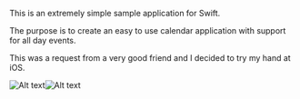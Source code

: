 This is an extremely simple sample application for Swift.

The purpose is to create an easy to use calendar application with support for all day events.

This was a request from a very good friend and I decided to try my hand at iOS.

![Alt text](https://raw.githubusercontent.com/klinker24/swift-calendar/master/Sceenshots/calendar.png "Calendar")![Alt text](https://raw.githubusercontent.com/klinker24/swift-calendar/master/Sceenshots/events.png "Events")
